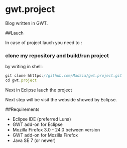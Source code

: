 # gwt.project

Blog written in GWT.

##Lauch

In case of project lauch you need to :

### clone my repository and build/run project

by writing in shell:

```js
git clone hhttps://github.com/Madzia/gwt.project.git
cd gwt.project
```

Next in Eclipse lauch the project

Next step will be visit the webside showed by Eclipse.

##Requirements

* Eclipse IDE (preferred Luna)
* GWT add-on for Eclipse
* Mozilla Firefox 3.0 - 24.0 between version
* GWT add-on for Mozilla Firefox 
* Java SE 7 (or newer)
